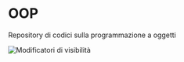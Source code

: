 # OOP
Repository di codici sulla programmazione a oggetti

<img src="modificatori.png"
     alt="Modificatori di visibilità"
     style="float: left; margin-right: 10px;" />
